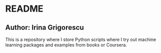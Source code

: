 README
======

Author: Irina Grigorescu
------------------------

This is a repository where I store Python scripts where I try out machine learning packages and examples from books or Coursera.

